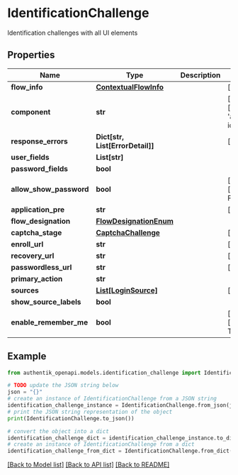 # IdentificationChallenge

Identification challenges with all UI elements

## Properties

Name | Type | Description | Notes
------------ | ------------- | ------------- | -------------
**flow_info** | [**ContextualFlowInfo**](ContextualFlowInfo.md) |  | [optional] 
**component** | **str** |  | [optional] [default to 'ak-stage-identification']
**response_errors** | **Dict[str, List[ErrorDetail]]** |  | [optional] 
**user_fields** | **List[str]** |  | 
**password_fields** | **bool** |  | 
**allow_show_password** | **bool** |  | [optional] [default to False]
**application_pre** | **str** |  | [optional] 
**flow_designation** | [**FlowDesignationEnum**](FlowDesignationEnum.md) |  | 
**captcha_stage** | [**CaptchaChallenge**](CaptchaChallenge.md) |  | [optional] 
**enroll_url** | **str** |  | [optional] 
**recovery_url** | **str** |  | [optional] 
**passwordless_url** | **str** |  | [optional] 
**primary_action** | **str** |  | 
**sources** | [**List[LoginSource]**](LoginSource.md) |  | [optional] 
**show_source_labels** | **bool** |  | 
**enable_remember_me** | **bool** |  | [optional] [default to True]

## Example

```python
from authentik_openapi.models.identification_challenge import IdentificationChallenge

# TODO update the JSON string below
json = "{}"
# create an instance of IdentificationChallenge from a JSON string
identification_challenge_instance = IdentificationChallenge.from_json(json)
# print the JSON string representation of the object
print(IdentificationChallenge.to_json())

# convert the object into a dict
identification_challenge_dict = identification_challenge_instance.to_dict()
# create an instance of IdentificationChallenge from a dict
identification_challenge_from_dict = IdentificationChallenge.from_dict(identification_challenge_dict)
```
[[Back to Model list]](../README.md#documentation-for-models) [[Back to API list]](../README.md#documentation-for-api-endpoints) [[Back to README]](../README.md)


